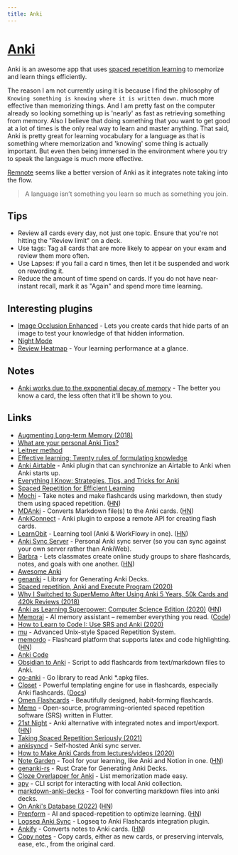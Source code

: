 ```yaml
---
title: Anki
---
```


# [Anki](https://apps.ankiweb.net)

Anki is an awesome app that uses [spaced repetition learning](http://en.wikipedia.org/wiki/Spaced_repetition) to memorize and learn things efficiently.

The reason I am not currently using it is because I find the philosophy of `Knowing something is knowing where it is written down.` much more effective than memorizing things. And I am pretty fast on the computer already so looking something up is 'nearly' as fast as retrieving something from memory. Also I believe that doing something that you want to get good at a lot of times is the only real way to learn and master anything. That said, Anki is pretty great for learning vocabulary for a language as that is something where memorization and 'knowing' some thing is actually important. But even then being immersed in the environment where you try to speak the language is much more effective.

[Remnote](https://www.remnote.com/) seems like a better version of Anki as it integrates note taking into the flow.

> A language isn’t something you learn so much as something you join.

## Tips

- Review all cards every day, not just one topic. Ensure that you're not hitting the "Review limit" on a deck.
- Use tags: Tag all cards that are more likely to appear on your exam and review them more often.
- Use Lapses: if you fail a card n times, then let it be suspended and work on rewording it.
- Reduce the amount of time spend on cards. If you do not have near-instant recall, mark it as "Again" and spend more time learning.

## Interesting plugins

- [Image Occlusion Enhanced](https://ankiweb.net/shared/info/1111933094) - Lets you create cards that hide parts of an image to test your knowledge of that hidden information.
- [Night Mode](https://github.com/krassowski/Anki-Night-Mode)
- [Review Heatmap](https://github.com/glutanimate/review-heatmap) - Your learning performance at a glance.

## Notes

- [Anki works due to the exponential decay of memory](https://www.reddit.com/r/Anki/comments/75bzzc/anki_overwhelms_me/) - The better you know a card, the less often that it'll be shown to you.

## Links

- [Augmenting Long-term Memory (2018)](http://augmentingcognition.com/ltm.html)
- [What are your personal Anki Tips?](https://www.reddit.com/r/Anki/comments/6npee3/what_are_your_personal_anki_tips/)
- [Leitner method](https://drive.google.com/file/d/0BzlHy07nfEjOQ2hXWjU3LWpDdmc/view)
- [Effective learning: Twenty rules of formulating knowledge](https://www.supermemo.com/en/articles/20rules)
- [Anki Airtable](https://github.com/sirupsen/anki-airtable) - Anki plugin that can synchronize an Airtable to Anki when Anki starts up.
- [Everything I Know: Strategies, Tips, and Tricks for Anki](https://senrigan.io/blog/everything-i-know-strategies-tips-and-tricks-for-spaced-repetition-anki)
- [Spaced Repetition for Efficient Learning](https://www.gwern.net/Spaced-repetition)
- [Mochi](https://mochi.cards/) - Take notes and make flashcards using markdown, then study them using spaced repetition. ([HN](https://news.ycombinator.com/item?id=20029466))
- [MDAnki](https://github.com/ashlinchak/mdanki) - Converts Markdown file(s) to the Anki cards. ([HN](https://news.ycombinator.com/item?id=22385408))
- [AnkiConnect](https://github.com/FooSoft/anki-connect) - Anki plugin to expose a remote API for creating flash cards.
- [LearnObit](https://learnobit-36a54.web.app/) - Learning tool (Anki & WorkFlowy in one). ([HN](https://news.ycombinator.com/item?id=22823320))
- [Anki Sync Server](https://github.com/ankicommunity/anki-sync-server) - Personal Anki sync server (so you can sync against your own server rather than AnkiWeb).
- [Barbra](https://barbra.io/) - Lets classmates create online study groups to share flashcards, notes, and goals with one another. ([HN](https://news.ycombinator.com/item?id=22943075))
- [Awesome Anki](https://github.com/tianshanghong/awesome-anki)
- [genanki](https://github.com/kerrickstaley/genanki) - Library for Generating Anki Decks.
- [Spaced repetition, Anki and Execute Program (2020)](https://mike.place/2020/executeprogram/)
- [Why I Switched to SuperMemo After Using Anki 5 Years, 50k Cards and 420k Reviews (2018)](https://www.masterhowtolearn.com/2018-10-28-why-i-switched-to-supermemo/)
- [Anki as Learning Superpower: Computer Science Edition (2020)](https://www.gresearch.co.uk/article/anki-as-learning-superpower-computer-science-edition/) ([HN](https://news.ycombinator.com/item?id=24878171))
- [Memorai](https://memorai.humanloop.ml/) - AI memory assistant – remember everything you read. ([Code](https://github.com/humanloop/memorai))
- [How to Learn to Code I: Use SRS and Anki (2020)](https://www.youtube.com/watch?v=kshXDo8psj8)
- [mu](https://github.com/ticki/mu) - Advanced Unix-style Spaced Repetition System.
- [memordo](https://memordo.com/) - Flashcard platform that supports latex and code highlighting. ([HN](https://news.ycombinator.com/item?id=25558420))
- [Anki Code](https://github.com/ankitects/anki)
- [Obsidian to Anki](https://github.com/Pseudonium/Obsidian_to_Anki) - Script to add flashcards from text/markdown files to Anki.
- [go-anki](https://github.com/flimzy/anki) - Go library to read Anki \*.apkg files.
- [Closet](https://github.com/hgiesel/closet) - Powerful templating engine for use in flashcards, especially Anki flashcards. ([Docs](https://closetengine.com/))
- [Omen Flashcards](https://omen.cards/) - Beautifully designed, habit-forming flashcards.
- [Memo](https://github.com/olmps/memo) - Open-source, programming-oriented spaced repetition software (SRS) written in Flutter.
- [21st Night](https://get21stnight.com/) - Anki alternative with integrated notes and import/export. ([HN](https://news.ycombinator.com/item?id=27662266))
- [Taking Spaced Repetition Seriously (2021)](https://blog.jethro.dev/posts/taking_srs_seriously/)
- [ankisyncd](https://github.com/tsudoko/anki-sync-server) - Self-hosted Anki sync server.
- [How to Make Anki Cards from lectures/videos (2020)](https://www.youtube.com/watch?v=K6C9TpEq2lA)
- [Note Garden](https://notegarden.web.app/) - Tool for your learning, like Anki and Notion in one. ([HN](https://news.ycombinator.com/item?id=28400446))
- [genanki-rs](https://github.com/yannickfunk/genanki-rs) - Rust Crate for Generating Anki Decks.
- [Cloze Overlapper for Anki](https://github.com/glutanimate/cloze-overlapper) - List memorization made easy.
- [apy](https://github.com/lervag/apy) - CLI script for interacting with local Anki collection.
- [markdown-anki-decks](https://github.com/lukesmurray/markdown-anki-decks) - Tool for converting markdown files into anki decks.
- [On Anki's Database (2022)](https://www.natemeyvis.com/writing/on-ankis-database-structure/) ([HN](https://news.ycombinator.com/item?id=30427549))
- [Prepform](https://prepform.com/) - AI and spaced-repetition to optimize learning. ([HN](https://news.ycombinator.com/item?id=30631991))
- [Logseq Anki Sync](https://github.com/debanjandhar12/logseq-anki-sync) - Logseq to Anki Flashcards integration plugin.
- [Ankify](https://ankify.krxiang.com/) - Converts notes to Anki cards. ([HN](https://news.ycombinator.com/item?id=31294306))
- [Copy notes](https://github.com/Arthur-Milchior/anki-copy-note) - Copy cards, either as new cards, or preserving intervals, ease, etc., from the original card.
